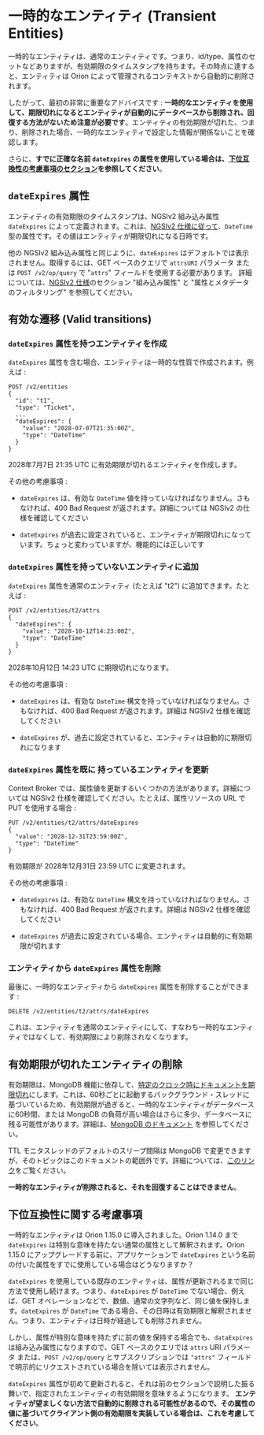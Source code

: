 # 一時的なエンティティ (Transient Entities)

一時的なエンティティは、通常のエンティティです。つまり、id/type、属性のセットなどありますが、有効期限のタイムスタンプを持ちます。その時点に達すると、エンティティは Orion によって管理されるコンテキストから自動的に削除されます。

したがって、最初の非常に重要なアドバイスです : **一時的なエンティティを使用して、期限切れになるとエンティティが自動的にデータベースから削除され、回復する方法がないため注意が必要です**。エンティティの有効期限が切れた、つまり、削除された場合、一時的なエンティティで設定した情報が関係ないことを確認します。

さらに、**すでに正確な名前 `dateExpires` の属性を使用している場合は、[下位互換性の考慮事項のセクション](#backward-compatibility-considerations)を参照してください**。

## `dateExpires` 属性

エンティティの有効期限のタイムスタンプは、NGSIv2 組み込み属性 `dateExpires` によって定義されます。これは、[NGSIv2 仕様に従って](http://telefonicaid.github.io/fiware-orion/api/v2/stable)、`DateTime` 型の属性です。その値はエンティティが期限切れになる日時です。

他の NGSIv2 組み込み属性と同じように、`dateExpires` はデフォルトでは表示されません。取得するには、GET ベースのクエリで `attrsURI` パラメータ または `POST /v2/op/query` で "`attrs`" フィールドを使用する必要があります。 詳細については、[NGSIv2 仕様](http://telefonicaid.github.io/fiware-orion/api/v2/stable)のセクション "組み込み属性" と "属性とメタデータのフィルタリング" を参照してください。

## 有効な遷移 (Valid transitions)

### `dateExpires` 属性を持つエンティティを作成

`dateExpires` 属性を含む場合、エンティティは一時的な性質で作成されます。例えば :

```
POST /v2/entities
{
  "id": "t1",
  "type": "Ticket",
  ...
  "dateExpires": {
    "value": "2028-07-07T21:35:00Z",
    "type": "DateTime"
  }
}
```

2028年7月7日 21:35 UTC に有効期限が切れるエンティティを作成します。

その他の考慮事項 :

* `dateExpires` は、有効な `DateTime` 値を持っていなければなりません。さもなければ、400 Bad Request が返されます。詳細については NGSIv2 の仕様を確認してください

* `dateExpires` が過去に設定されていると、エンティティが期限切れになっています。ちょっと変わっていますが、機能的には正しいです

### `dateExpires` 属性を持っていないエンティティに追加

`dateExpires`  属性を通常のエンティティ (たとえば "t2") に追加できます。たとえば :

```
POST /v2/entities/t2/attrs
{
  "dateExpires": {
    "value": "2028-10-12T14:23:00Z",
    "type": "DateTime"
  }
}
```

2028年10月12日 14:23 UTC に期限切れになります。

その他の考慮事項 :

* `dateExpires` は、有効な `DateTime` 構文を持っていなければなりません。さもなければ、400 Bad Request が返されます。詳細は NGSIv2 仕様を確認してください

* `dateExpires` が、過去に設定されていると、エンティティは自動的に期限切れになります

### `dateExpires` 属性を既に 持っているエンティティを更新

Context Broker では、属性値を更新するいくつかの方法があります。詳細については NGSIv2 仕様を確認してください。たとえば、属性リソースの URL で PUT を使用する場合 :

```
PUT /v2/entities/t2/attrs/dateExpires
{  
  "value": "2028-12-31T23:59:00Z",
  "type": "DateTime"
}
```

有効期限が 2028年12月31日 23:59 UTC に変更されます。

その他の考慮事項 :

* `dateExpires` は、有効な `DateTime` 構文を持っていなければなりません。さもなければ、400 Bad Request が返されます。詳細は NGSIv2 仕様を確認してください

* `dateExpires` が過去に設定されている場合、エンティティは自動的に有効期限が切れます

### エンティティから `dateExpires` 属性を削除

最後に、一時的なエンティティから `dateExpires` 属性を削除することができます :

```
DELETE /v2/entities/t2/attrs/dateExpires
```

これは、エンティティを通常のエンティティにして、すなわち一時的なエンティティではなくして、有効期限により削除されなくなります。

## 有効期限が切れたエンティティの削除

有効期限は、MongoDB 機能に依存して、[特定のクロック時にドキュメントを期限切れ](https://docs.mongodb.com/manual/tutorial/expire-data/#expire-documents-at-a-specific-clock-time)にします。これは、60秒ごとに起動するバックグラウンド・スレッドに基づいているため、有効期限が過ぎると、一時的なエンティティがデータベースに60秒間、または MongoDB の負荷が高い場合はさらに多少、データベースに残る可能性があります。詳細は、[MongoDB のドキュメント](https://docs.mongodb.com/manual/core/index-ttl/#timing-of-the-delete-operation)
を参照してください。

TTL モニタスレッドのデフォルトのスリープ間隔は MongoDB で変更できますが、そのトピックはこのドキュメントの範囲外です。詳細については、[このリンク](http://hassansin.github.io/working-with-mongodb-ttl-index#ttlmonitor-sleep-interval)をご覧ください。

**一時的なエンティティが削除されると、それを回復することはできません**。

<a name="backward-compatibility-considerations"></a>
## 下位互換性に関する考慮事項

一時的なエンティティは Orion 1.15.0 に導入されました。Orion 1.14.0 まで `dateExpires` は特別な意味を持たない通常の属性として解釈されます。Orion 1.15.0 にアップグレードする前に、アプリケーションで `dateExpires` という名前の付いた属性をすでに使用している場合はどうなりますか？

`dateExpires` を使用している既存のエンティティは、属性が更新されるまで同じ方法で使用し続けます。つまり、`dateExpires` が `DateTime` でない場合、例えば、GET オペレーションなどで、数値、通常の文字列など、同じ値を保持します。`dateExpires` が `DateTime` である場合、その日時は有効期限と解釈されません。つまり、エンティティは日時が経過しても削除されません。

しかし、属性が特別な意味を持たずに前の値を保持する場合でも、`dataExpires` は組み込み属性になりますので、GET ベースのクエリでは `attrs` URI パラメータ または、`POST /v2/op/query` とサブスクリプションでは `"attrs"` フィールドで明示的にリクエストされている場合を除いては表示されません。

`dateExpires` 属性が初めて更新されると、それは前のセクションで説明した振る舞いで、指定されたエンティティの有効期限を意味するようになります。 **エンティティが望ましくない方法で自動的に削除される可能性があるので、その属性の値に基づいてクライアント側の有効期限を実装している場合は、これを考慮してください**。
